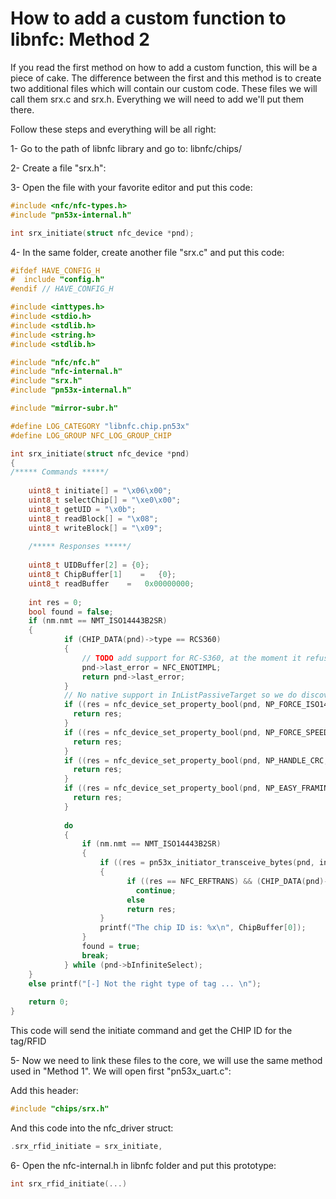 # How to add a custom function to libnfc: Method 2

If you read the first method on how to add a custom function, this will be a piece of cake. The difference between the first and this method is to create two additional files which will contain our custom code.
These files we will call them srx.c and srx.h. Everything we will need to add we'll put them there.

Follow these steps and everything will be all right:

1- Go to the path of libnfc library and go to: libnfc/chips/

2- Create a file "srx.h":

3- Open the file with your favorite editor and put this code:

```C
#include <nfc/nfc-types.h>
#include "pn53x-internal.h"

int srx_initiate(struct nfc_device *pnd);
```

4- In the same folder, create another file "srx.c" and put this code:

```C
#ifdef HAVE_CONFIG_H
#  include "config.h"
#endif // HAVE_CONFIG_H

#include <inttypes.h>
#include <stdio.h>
#include <stdlib.h>
#include <string.h>
#include <stdlib.h>

#include "nfc/nfc.h"
#include "nfc-internal.h"
#include "srx.h"
#include "pn53x-internal.h"

#include "mirror-subr.h"

#define LOG_CATEGORY "libnfc.chip.pn53x"
#define LOG_GROUP NFC_LOG_GROUP_CHIP

int srx_initiate(struct nfc_device *pnd)
{
/***** Commands *****/
	
	uint8_t initiate[] = "\x06\x00";
	uint8_t selectChip[] = "\xe0\x00";
	uint8_t getUID = "\x0b";
	uint8_t readBlock[] = "\x08";
	uint8_t writeBlock[] = "\x09";
	
	/***** Responses *****/
	
	uint8_t UIDBuffer[2] = {0};
	uint8_t ChipBuffer[1]    =   {0};
	uint8_t readBuffer    =   0x00000000;
	
	int res = 0;
	bool found = false;
	if (nm.nmt == NMT_ISO14443B2SR)
	{
			if (CHIP_DATA(pnd)->type == RCS360) 
			{
				// TODO add support for RC-S360, at the moment it refuses to send raw frames without a first select
				pnd->last_error = NFC_ENOTIMPL;
				return pnd->last_error;
			}
			// No native support in InListPassiveTarget so we do discovery by hand
			if ((res = nfc_device_set_property_bool(pnd, NP_FORCE_ISO14443_B, true)) < 0) {
			  return res;
			}
			if ((res = nfc_device_set_property_bool(pnd, NP_FORCE_SPEED_106, true)) < 0) {
			  return res;
			}
			if ((res = nfc_device_set_property_bool(pnd, NP_HANDLE_CRC, true)) < 0) {
			  return res;
			}
			if ((res = nfc_device_set_property_bool(pnd, NP_EASY_FRAMING, false)) < 0) {
			  return res;
			}
			
			do 
			{
				if (nm.nmt == NMT_ISO14443B2SR) 
				{
					if ((res = pn53x_initiator_transceive_bytes(pnd, initiate, 2, ChipBuffer, sizeof(ChipBuffer), 0)) < 0) 
					{
						  if ((res == NFC_ERFTRANS) && (CHIP_DATA(pnd)->last_status_byte == 0x01))
							continue;
						  else
						  return res;
					}
					printf("The chip ID is: %x\n", ChipBuffer[0]);
				}
				found = true;
				break;
			} while (pnd->bInfiniteSelect);
	}
	else printf("[-] Not the right type of tag ... \n");
	
	return 0;
}


```

This code will send the initiate command and get the CHIP ID for the tag/RFID

5- Now we need to link these files to the core, we will use the same method used in "Method 1". We will open first "pn53x_uart.c":

Add this header: 

```C 
#include "chips/srx.h"
```

And this code into the nfc_driver struct:

```C
.srx_rfid_initiate = srx_initiate,
```

6- Open the nfc-internal.h in libnfc folder and put this prototype:
```C
int srx_rfid_initiate(...)
```



